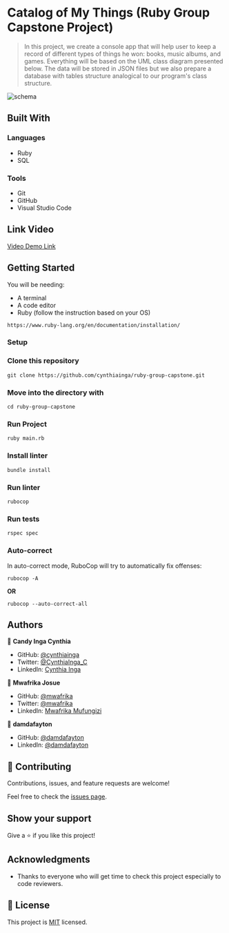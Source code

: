 # Catalog of My Things (Ruby Group Capstone Project)

> In this project, we create a console app that will help user to keep a record of different types of things he won: books, music albums, and games. Everything will be based on the UML class diagram presented below. The data will be stored in JSON files but we also prepare a database with tables structure analogical to our program's class structure.

![schema](https://github.com/microverseinc/curriculum-ruby/blob/main/group-capstone/images/catalog_of_my_things.png)


## Built With

### Languages

- Ruby
- SQL

### Tools

- Git
- GitHub
- Visual Studio Code

## Link Video

[Video Demo Link]()


## Getting Started

You will be needing:

- A terminal
- A code editor
- Ruby (follow the instruction based on your OS)

`https://www.ruby-lang.org/en/documentation/installation/`

### Setup

### Clone this repository

`git clone https://github.com/cynthiainga/ruby-group-capstone.git`

### Move into the directory with

`cd ruby-group-capstone`

### Run Project

`ruby main.rb`

### Install linter

`bundle install`

### Run linter

`rubocop`

### Run tests

`rspec spec`

### Auto-correct

In auto-correct mode, RuboCop will try to automatically fix offenses:

`rubocop -A`

**OR**

`rubocop --auto-correct-all`


## Authors


👤 **Candy Inga Cynthia**

- GitHub: [@cynthiainga](https://github.com/cynthiainga)
- Twitter: [@CynthiaInga_C](https://twitter.com/CynthiaInga_C)
- LinkedIn: [Cynthia Inga](https://www.linkedin.com/in/cynthia-inga/)

👤 **Mwafrika Josue**

- GitHub: [@mwafrika](https://github.com/mwafrika)
- Twitter: [@mwafrika](@mwafrikamufung1)
- LinkedIn: [Mwafrika Mufungizi](https://www.linkedin.com/in/mwafrika-mufungizi/)

👤 **damdafayton**

- GitHub: [@damdafayton](https://github.com/damdafayton)
- LinkedIn: [@damdafayton](https://linkedin.com/in/damdafayton)

## 🤝 Contributing

Contributions, issues, and feature requests are welcome!

Feel free to check the [issues page](https://github.com/cynthiainga/ruby-group-capstone/issues).

## Show your support

Give a ⭐️ if you like this project!

## Acknowledgments

- Thanks to everyone who will get time to check this project especially to code reviewers.
## 📝 License

This project is [MIT](./MIT.md) licensed.
